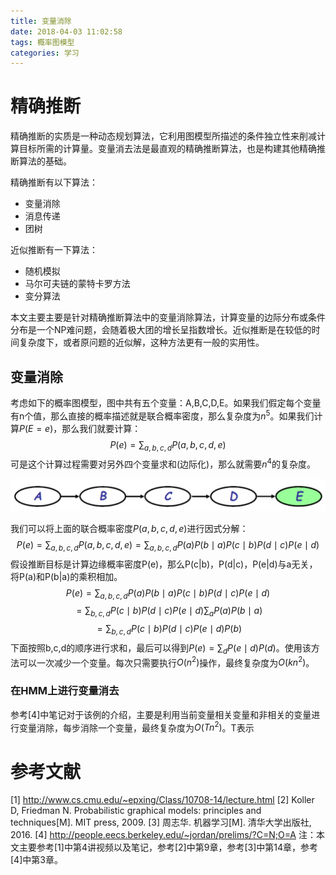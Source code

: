 ```yaml
---
title: 变量消除
date: 2018-04-03 11:02:58
tags: 概率图模型
categories: 学习
---
```

# 精确推断
精确推断的实质是一种动态规划算法，它利用图模型所描述的条件独立性来削减计算目标所需的计算量。变量消去法是最直观的精确推断算法，也是构建其他精确推断算法的基础。

精确推断有以下算法：
* 变量消除
* 消息传递
* 团树

近似推断有一下算法：
* 随机模拟
* 马尔可夫链的蒙特卡罗方法
* 变分算法

本文主要主要是针对精确推断算法中的变量消除算法，计算变量的边际分布或条件分布是一个NP难问题，会随着极大团的增长呈指数增长。近似推断是在较低的时间复杂度下，或者原问题的近似解，这种方法更有一般的实用性。

## 变量消除
考虑如下的概率图模型，图中共有五个变量：A,B,C,D,E。如果我们假定每个变量有n个值，那么直接的概率描述就是联合概率密度，那么复杂度为$n^5$。如果我们计算$P(E=e)$，那么我们就要计算：
$$P(e)=\sum_{a,b,c,d}P(a,b,c,d,e)$$
可是这个计算过程需要对另外四个变量求和(边际化)，那么就需要$n^4$的复杂度。

![](https://raw.githubusercontent.com/hjyai94/Blog/master/source/uploads/%E5%8F%98%E9%87%8F%E6%B6%88%E9%99%A4-%E7%A4%BA%E4%BE%8B-%E6%97%A0%E5%90%91%E5%9B%BE.png)

我们可以将上面的联合概率密度$P(a,b,c,d,e)$进行因式分解：
$$P(e)=\sum_{a,b,c,d}P(a,b,c,d,e)=\sum_{a,b,c,d}P(a)P(b\mid a)P(c\mid b)P(d\mid c)P(e\mid d)$$
假设推断目标是计算边缘概率密度P(e)，那么P(c|b)，P(d|c)，P(e|d)与a无关，将P(a)和P(b|a)的乘积相加。
$$P(e)=\sum_{a,b,c,d}P(a)P(b\mid a)P(c\mid b)P(d\mid c)P(e\mid d)$$   $$=\sum_{b,c,d}P(c\mid b)P(d\mid c)P(e\mid d)\sum_a P(a)P(b\mid a)$$    $$=\sum_{b,c,d}P(c\mid b)P(d\mid c)P(e\mid d)P(b)$$
下面按照b,c,d的顺序进行求和，最后可以得到$P(e)=\sum_d P(e\mid d)P(d)$。使用该方法可以一次减少一个变量。每次只需要执行$O(n^2)$操作，最终复杂度为$O(kn^2)$。

### 在HMM上进行变量消去
参考[4]中笔记对于该例的介绍，主要是利用当前变量相关变量和非相关的变量进行变量消除，每步消除一个变量，最终复杂度为$O(Tn^2)$。T表示




# 参考文献
[1] http://www.cs.cmu.edu/~epxing/Class/10708-14/lecture.html
[2] Koller D, Friedman N. Probabilistic graphical models: principles and techniques[M]. MIT press, 2009.
[3] 周志华. 机器学习[M]. 清华大学出版社, 2016.
[4] http://people.eecs.berkeley.edu/~jordan/prelims/?C=N;O=A
注：本文主要参考[1]中第4讲视频以及笔记，参考[2]中第9章，参考[3]中第14章，参考[4]中第3章。
